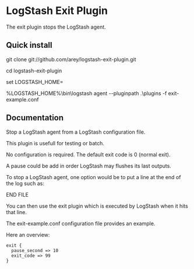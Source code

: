 # LogStash Exit Plugin #

The exit plugin stops the LogStash agent.

## Quick install ##

git clone git://github.com/arey/logstash-exit-plugin.git

cd logstash-exit-plugin

set LOGSTASH_HOME=<your logstash installation directory>

%LOGSTASH_HOME%\bin\logstash agent --pluginpath .\plugins -f exit-example.conf

## Documentation ##

Stop a LogStash agent from a LogStash configuration file.

This plugin is usefull for testing or batch.

No configuration is required. The default exit code is 0 (normal exit).

A pause could be add in order LogStash may flushes its last outputs.

To stop a LogStash agent, one option would be to put a line at the end of the log such as:

END FILE

You can then use the exit plugin which is executed by LogStash when it hits that line.

The exit-example.conf configuration file provides an example.

Here an overview:
```
exit {
  pause_second => 10
  exit_code => 99
}
```
